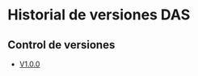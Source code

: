 # Historial de versiones DAS

## Control de versiones
- [V1.0.0](https://github.com/nosomostraficantes/DAS/commit/2206284a1d7daf276febaa91b34a66c345729d6e)
